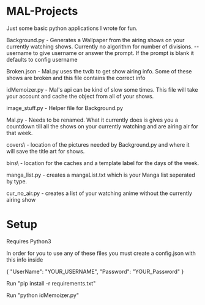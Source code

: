 # MAL-Projects

Just some basic python applications I wrote for fun.

Background.py - Generates a Wallpaper from the airing shows on your currently watching shows. Currently no algorithm for number of divisions. --username to give username or answer the prompt. If the prompt is blank it defaults to config username

Broken.json - Mal.py uses the tvdb to get show airing info. Some of these shows are broken and this file contains the correct info

idMemoizer.py - Mal's api can be kind of slow some times. This file will take your account and cache the object from all of your shows.

image_stuff.py - Helper file for Background.py

Mal.py - Needs to be renamed. What it currently does is gives you a countdown till all the shows on your currently watching and are airing air for that week.

covers\ - location of the pictures needed by Background.py and where it will save the title art for shows.

bins\ - location for the caches and a template label for the days of the week.

manga_list.py - creates a mangaList.txt which is your Manga list seperated by type.

cur_no_air.py - creates a list of your watching anime without the currently airing show

# Setup

Requires Python3

In order for you to use any of these files you must create a config.json with this info inside

{
    "UserName": "YOUR_USERNAME",
    "Password": "YOUR_Password"
}

Run "pip install -r requirements.txt"

Run "python idMemoizer.py"


